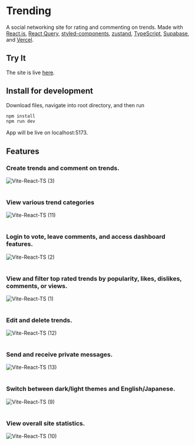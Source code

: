 # Trending
A social networking site for rating and commenting on trends. Made with [React.js](https://react.dev/), [React Query](https://tanstack.com/query/v3/), [styled-components](https://www.npmjs.com/package/styled-components), [zustand](https://www.npmjs.com/package/zustand), [TypeScript](https://www.typescriptlang.org/), [Supabase](https://supabase.com/), and [Vercel](https://vercel.com/). <br>

## Try It
The site is live [here](https://trending-jade.vercel.app/).

## Install for development
Download files, navigate into root directory, and then run <br>
```bash
npm install
npm run dev 
```
App will be live on localhost:5173.

## Features
### Create trends and comment on trends.
![Vite-React-TS (3)](https://github.com/katsup07/trending-website/assets/90941888/a1237b58-2afd-454f-911c-77e5dda17ee2)
<br>
<br>
### View various trend categories
![Vite-React-TS (11)](https://github.com/katsup07/trending-website/assets/90941888/d94366be-8b9f-4730-997c-fcf3eb079ccc)
<br>
<br>
### Login to vote, leave comments, and access dashboard features.
![Vite-React-TS (2)](https://github.com/katsup07/trending-website/assets/90941888/5413a40e-ccaa-4305-88f1-0e32c27222de)
<br>
<br>
### View and filter top rated trends by popularity, likes, dislikes, comments, or views.
![Vite-React-TS (1)](https://github.com/katsup07/trending-website/assets/90941888/0135ef5c-489f-4c7f-ba88-8df6f1d3d185)
<br>
<br>
### Edit and delete trends.
![Vite-React-TS (12)](https://github.com/katsup07/trending-website/assets/90941888/613a8454-6f12-414e-ae5b-e13e0d056693)
<br>
<br>
### Send and receive private messages.
![Vite-React-TS (13)](https://github.com/katsup07/trending-website/assets/90941888/36a3387c-0718-474a-8885-64586bb3d092)
<br>
<br>
### Switch between dark/light themes and English/Japanese.
![Vite-React-TS (9)](https://github.com/katsup07/trending-website/assets/90941888/8f18654a-d7ef-4c3c-98e1-164f1aa304a6)
<br>
<br>
### View overall site statistics.
![Vite-React-TS (10)](https://github.com/katsup07/trending-website/assets/90941888/9db8c80e-87f0-43aa-8b27-040f38671be0)
<br>
<br>





